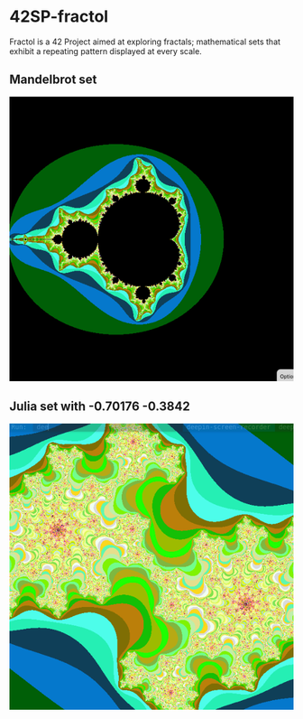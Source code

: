 # 42SP-fractol
Fractol is a 42 Project aimed at exploring fractals; mathematical sets that exhibit a repeating pattern displayed at every scale.

## Mandelbrot set
<img src="https://github.com/SantanaC4/42SP-fractol/blob/main/mandelbrot.png"/>

## Julia set with -0.70176 -0.3842
<img src="https://github.com/SantanaC4/42SP-fractol/blob/main/Julia.png"/>
